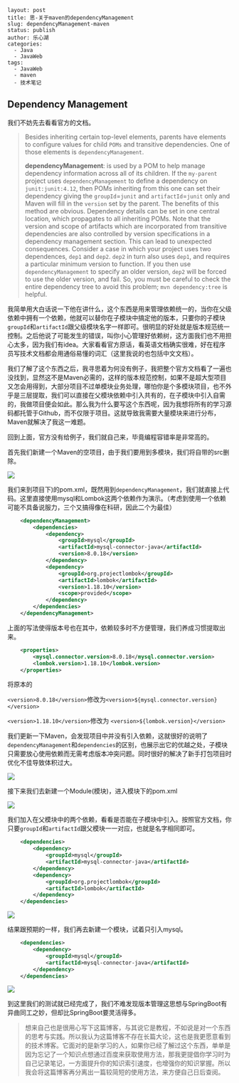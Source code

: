 ```
layout: post
title: 思-关于maven的dependencyManagement
slug: dependencyManagement-maven
status: publish
author: 乐心湖
categories: 
  - Java
  - JavaWeb
tags: 
  - JavaWeb
  - maven
  - 技术笔记
```

## Dependency Management

我们不妨先去看看官方的文档。

> Besides inheriting certain top-level elements, parents have elements to configure values for child `POMs` and transitive dependencies. One of those elements is `dependencyManagement`.
>
> **dependencyManagement**: is used by a POM to help manage dependency information across all of its children. If the `my-parent` project uses `dependencyManagement` to define a dependency on `junit:junit:4.12`, then POMs inheriting from this one can set their dependency giving the `groupId`=`junit` and `artifactId`=`junit` only and Maven will fill in the `version` set by the parent. The benefits of this method are obvious. Dependency details can be set in one central location, which propagates to all inheriting POMs.
> Note that the version and scope of artifacts which are incorporated from transitive dependencies are also controlled by version specifications in a dependency management section. This can lead to unexpected consequences. Consider a case in which your project uses two dependences, `dep1` and `dep2`. `dep2` in turn also uses `dep1`, and requires a particular minimum version to function. If you then use `dependencyManagement` to specify an older version, `dep2` will be forced to use the older version, and fail. So, you must be careful to check the entire dependency tree to avoid this problem; `mvn dependency:tree` is helpful.

我简单用大白话说一下他在讲什么，这个东西是用来管理依赖统一的，当你在父级依赖中拥有一个依赖，他就可以替你在子模块中搞定他的版本，只要你的子模块`groupId`和`artifactId`跟父级模块名字一样即可。很明显的好处就是版本规范统一控制。之后他说了可能发生的错误，叫你小心管理好依赖树，这方面我们也不用担心太多，因为我们有idea。大家看看官方原话，看英语文档确实很难，好在程序员写技术文档都会用通俗易懂的词汇（这里我说的也包括中文文档）。

我们了解了这个东西之后，我寻思着为何没有例子，我把整个官方文档看了一遍也没找到，显然这不是Maven必需的，这样的版本规范控制，如果不是超大型项目又怎会用得到，大部分项目不过单模块业务处理，哪怕你是个多模块项目，也不外乎是三层提取，我们可以直接在父模块依赖中引入共有的，在子模块中引入自需的，我做项目便会如此。那么我为什么要写这个东西呢，因为我想将所有的学习源码都托管于Github，而不仅限于项目。这就导致我需要大量模块来进行分布，Maven就解决了我这一难题。

回到上面，官方没有给例子，我们就自己来，毕竟编程容错率是非常高的。

首先我们新建一个Maven的空项目，由于我们要用到多模块，我们将自带的src删除。

![](https://cdn.xn2001.com/2020/03/06/20200306063055.png)

我们来到项目下)的pom.xml，既然用到`dependencyManagement`，我们就直接上代码。这里直接使用mysql和Lombok这两个依赖作为演示。（考虑到使用一个依赖可能不具备说服力，三个又搞得像在科研，因此二个为最佳）

```xml
    <dependencyManagement>
        <dependencies>
            <dependency>
                <groupId>mysql</groupId>
                <artifactId>mysql-connector-java</artifactId>
                <version>8.0.18</version>
            </dependency>
            <dependency>
                <groupId>org.projectlombok</groupId>
                <artifactId>lombok</artifactId>
                <version>1.18.10</version>
                <scope>provided</scope>
            </dependency>
        </dependencies>
    </dependencyManagement>
```

上面的写法使得版本号也在其中，依赖较多时不方便管理，我们养成习惯提取出来。

```xml
    <properties>
        <mysql.connector.version>8.0.18</mysql.connector.version>
        <lombok.version>1.18.10</lombok.version>
    </properties>
```

将原本的

`<version>8.0.18</version>`修改为`<version>${mysql.connector.version}</version>`

`<version>1.18.10</version>`修改为 `<version>${lombok.version}</version>`

我们更新一下Maven，会发现项目中并没有引入依赖，这就很好的说明了`dependencyManagement`和`dependencies`的区别，也展示出它的优越之处，子模块只需要放心使用依赖而无需考虑版本冲突问题。同时很好的解决了新手打包项目时优化不佳导致体积过大。

![](https://cdn.xn2001.com/2020/03/06/20200306065552.png)

接下来我们去新建一个Module(模块)，进入模块下的pom.xml

![](https://cdn.xn2001.com/2020/03/06/20200306071252.png)

我们加入在父模块中的两个依赖，看看是否能在子模块中引入。按照官方文档，你只要`groupId`和`artifactId`跟父模块一一对应，也就是名字相同即可。

```xml
    <dependencies>
        <dependency>
            <groupId>mysql</groupId>
            <artifactId>mysql-connector-java</artifactId>
        </dependency>
        <dependency>
            <groupId>org.projectlombok</groupId>
            <artifactId>lombok</artifactId>
        </dependency>
    </dependencies>
```

![](https://cdn.xn2001.com/2020/03/06/20200306072453.png)

结果跟预期的一样，我们再去新建一个模块，试着只引入mysql。

```xml
    <dependencies>
        <dependency>
            <groupId>mysql</groupId>
            <artifactId>mysql-connector-java</artifactId>
        </dependency>
    </dependencies>
```

![](https://cdn.xn2001.com/2020/03/06/20200306072750.png)

到这里我们的测试就已经完成了，我们不难发现版本管理这思想与SpringBoot有异曲同工之妙，但却比SpringBoot要灵活得多。



> 想来自己也是很用心写下这篇博客，与其说它是教程，不如说是对一个东西的思考与实践。所以我认为这篇博客不存在长篇大论，这也是我更愿意看到的技术博客。它面对的是新学习的人，如果你已经了解过这个东西，单单是因为忘记了一个知识点想通过百度来获取使用方法，那我更提倡你学习时为自己记录笔记，一方面提升你的知识索引速度，也增强你的知识掌握。所以我会将这篇博客再分离出一篇较简短的使用方法，来方便自己日后查阅。